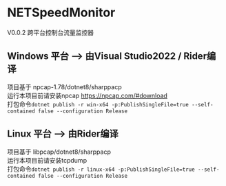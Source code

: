 # NETSpeedMonitor
V0.0.2 跨平台控制台流量监控器
## Windows 平台 --> 由Visual Studio2022 / Rider编译
项目基于 npcap-1.78/dotnet8/sharppacp    
运行本项目前请安装npcap https://npcap.com/#download   
打包命令`dotnet publish -r win-x64 -p:PublishSingleFile=true --self-contained false --configuration Release`
## Linux 平台 --> 由Rider编译
项目基于 libpcap/dotnet8/sharppacp   
运行本项目前请安装tcpdump  
打包命令`dotnet publish -r linux-x64 -p:PublishSingleFile=true --self-contained false --configuration Release`
